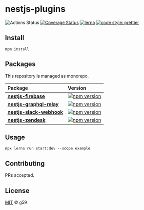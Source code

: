 # nestjs-plugins

![Actions Status](https://github.com/g59/nestjs-plugins/workflows/Node%20CI/badge.svg)
[![Coverage Status](https://coveralls.io/repos/github/g59/nestjs-plugins/badge.svg?branch=main)](https://coveralls.io/github/g59/nestjs-plugins?branch=main)
[![lerna](https://img.shields.io/badge/maintained%20with-lerna-cc00ff.svg)](https://lerna.js.org/)
[![code style: prettier](https://img.shields.io/badge/code_style-prettier-ff69b4.svg?style=flat-square)](https://github.com/prettier/prettier)

## Install

    npm install

## Packages

This repository is managed as monorepo.

| Package                                                     | Version                                                                                                            |
| :---------------------------------------------------------- | :----------------------------------------------------------------------------------------------------------------- |
| **[nestjs-firebase](./packages/nestjs-firebase)**           | [![npm version](https://badge.fury.io/js/nestjs-firebase.svg)](https://badge.fury.io/js/nestjs-firebase)           |
| **[nestjs-graphql-relay](./packages/nestjs-graphql-relay)** | [![npm version](https://badge.fury.io/js/nestjs-graphql-relay.svg)](https://badge.fury.io/js/nestjs-graphql-relay) |
| **[nestjs-slack-webhook](./packages/nestjs-slack-webhook)** | [![npm version](https://badge.fury.io/js/nestjs-slack-webhook.svg)](https://badge.fury.io/js/nestjs-slack-webhook) |
| **[nestjs-zendesk](./packages/nestjs-zendesk)**             | [![npm version](https://badge.fury.io/js/nestjs-zendesk.svg)](https://badge.fury.io/js/nestjs-zendesk)             |

## Usage

    npx lerna run start:dev --scope example

## Contributing

PRs accepted.

## License

[MIT](./LICENSE) © g59
